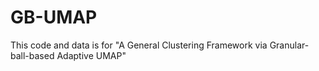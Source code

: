 # GB-UMAP
This code and data is for "A General Clustering Framework via Granular-ball-based Adaptive UMAP"
